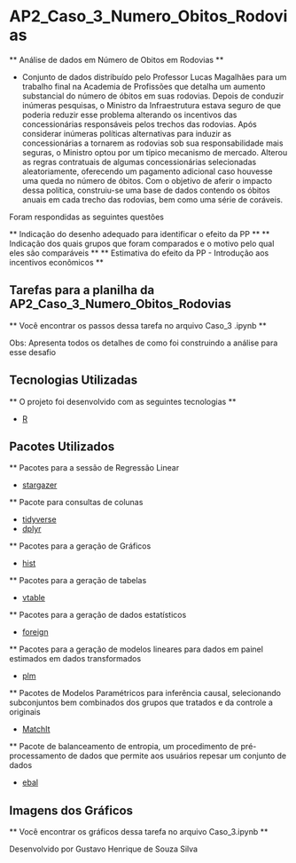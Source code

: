 # AP2_Caso_3_Numero_Obitos_Rodovias

** Análise de dados em Número de Obitos em Rodovias ** 

* Conjunto de dados distribuído pelo Professor Lucas Magalhães para um trabalho final na Academia de Profissões 
que detalha um aumento substancial do número de óbitos em suas rodovias. Depois de conduzir inúmeras pesquisas, o Ministro da Infraestrutura estava seguro
de que poderia reduzir esse problema alterando os incentivos das concessionárias responsáveis pelos trechos das rodovias. Após considerar inúmeras políticas alternativas para induzir as concessionárias a tornarem as
rodovias sob sua responsabilidade mais seguras, o Ministro optou por um típico mecanismo de mercado. Alterou as regras contratuais de algumas concessionárias selecionadas aleatoriamente,
oferecendo um pagamento adicional caso houvesse uma queda no número de óbitos. Com o objetivo de aferir o impacto dessa política, 
construiu-se uma base de dados contendo os óbitos anuais em cada trecho das rodovias, bem como uma série de coráveis. 

Foram respondidas as seguintes questões 

** Indicação do desenho adequado para identificar o efeito da PP ** 
** Indicação dos quais grupos que foram comparados e o motivo pelo qual eles são comparáveis **
** Estimativa do efeito da PP - Introdução aos incentivos econômicos ** 

## Tarefas para a planilha da AP2_Caso_3_Numero_Obitos_Rodovias 

** Você encontrar os passos dessa tarefa no arquivo Caso_3 .ipynb **

Obs: Apresenta todos os detalhes de como foi construindo a análise para esse desafio 

## Tecnologias Utilizadas 

** O projeto foi desenvolvido com as seguintes tecnologias ** 

- [R](https://www.r-project.org/)

## Pacotes Utilizados 

** Pacotes para a sessão de Regressão Linear

- [stargazer](https://www.rdocumentation.org/packages/stargazer/versions/5.2.3/topics/stargazer)

** Pacote para consultas de colunas 

- [tidyverse](https://www.tidyverse.org/)
- [dplyr](https://dplyr.tidyverse.org/) 

** Pacotes para a geração de Gráficos 

- [hist](https://sosestatistica.com.br/como-fazer-e-analisar-um-histograma-no-r/)

** Pacotes para a geração de tabelas 

- [vtable](https://www.rdocumentation.org/packages/vtable/versions/1.3.3/topics/vtable) 

** Pacotes para a geração de dados estatísticos 

- [foreign](https://stats.oarc.ucla.edu/r/faq/how-to-input-data-into-r/) 

** Pacotes para a geração de modelos lineares para dados em painel estimados em dados transformados

- [plm](https://www.rdocumentation.org/packages/plm/versions/2.6-1/topics/plm)

** Pacotes de Modelos Paramétricos para inferência causal, selecionando subconjuntos bem combinados dos grupos que tratados e da controle a originais

- [MatchIt](https://stats.oarc.ucla.edu/r/faq/how-to-input-data-into-r/) 

** Pacote de balanceamento de entropia, um procedimento de pré-processamento de dados que permite aos usuários repesar um conjunto de dados 

- [ebal](https://cran.r-project.org/web/packages/ebal/ebal.pdf) 

## Imagens dos Gráficos 

** Você encontrar os gráficos dessa tarefa no arquivo Caso_3.ipynb **

Desenvolvido por Gustavo Henrique de Souza Silva
